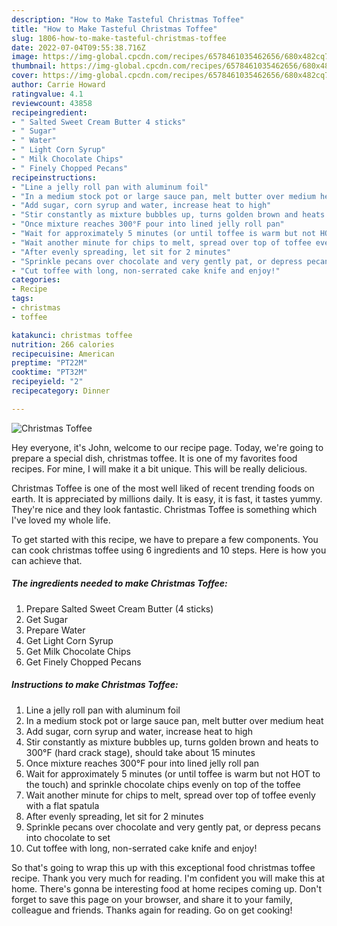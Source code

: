 ```yaml
---
description: "How to Make Tasteful Christmas Toffee"
title: "How to Make Tasteful Christmas Toffee"
slug: 1806-how-to-make-tasteful-christmas-toffee
date: 2022-07-04T09:55:38.716Z
image: https://img-global.cpcdn.com/recipes/6578461035462656/680x482cq70/christmas-toffee-recipe-main-photo.jpg
thumbnail: https://img-global.cpcdn.com/recipes/6578461035462656/680x482cq70/christmas-toffee-recipe-main-photo.jpg
cover: https://img-global.cpcdn.com/recipes/6578461035462656/680x482cq70/christmas-toffee-recipe-main-photo.jpg
author: Carrie Howard
ratingvalue: 4.1
reviewcount: 43858
recipeingredient:
- " Salted Sweet Cream Butter 4 sticks"
- " Sugar"
- " Water"
- " Light Corn Syrup"
- " Milk Chocolate Chips"
- " Finely Chopped Pecans"
recipeinstructions:
- "Line a jelly roll pan with aluminum foil"
- "In a medium stock pot or large sauce pan, melt butter over medium heat"
- "Add sugar, corn syrup and water, increase heat to high"
- "Stir constantly as mixture bubbles up, turns golden brown and heats to 300°F (hard crack stage), should take about 15 minutes"
- "Once mixture reaches 300°F pour into lined jelly roll pan"
- "Wait for approximately 5 minutes (or until toffee is warm but not HOT to the touch) and sprinkle chocolate chips evenly on top of the toffee"
- "Wait another minute for chips to melt, spread over top of toffee evenly with a flat spatula"
- "After evenly spreading, let sit for 2 minutes"
- "Sprinkle pecans over chocolate and very gently pat, or depress pecans into chocolate to set"
- "Cut toffee with long, non-serrated cake knife and enjoy!"
categories:
- Recipe
tags:
- christmas
- toffee

katakunci: christmas toffee 
nutrition: 266 calories
recipecuisine: American
preptime: "PT22M"
cooktime: "PT32M"
recipeyield: "2"
recipecategory: Dinner

---
```



![Christmas Toffee](https://img-global.cpcdn.com/recipes/6578461035462656/680x482cq70/christmas-toffee-recipe-main-photo.jpg)

Hey everyone, it's John, welcome to our recipe page. Today, we're going to prepare a special dish, christmas toffee. It is one of my favorites food recipes. For mine, I will make it a bit unique. This will be really delicious.

Christmas Toffee is one of the most well liked of recent trending foods on earth. It is appreciated by millions daily. It is easy, it is fast, it tastes yummy. They're nice and they look fantastic. Christmas Toffee is something which I've loved my whole life.




To get started with this recipe, we have to prepare a few components. You can cook christmas toffee using 6 ingredients and 10 steps. Here is how you can achieve that.

<!--inarticleads1-->

##### The ingredients needed to make Christmas Toffee:

1. Prepare  Salted Sweet Cream Butter (4 sticks)
1. Get  Sugar
1. Prepare  Water
1. Get  Light Corn Syrup
1. Get  Milk Chocolate Chips
1. Get  Finely Chopped Pecans




<!--inarticleads2-->

##### Instructions to make Christmas Toffee:

1. Line a jelly roll pan with aluminum foil
1. In a medium stock pot or large sauce pan, melt butter over medium heat
1. Add sugar, corn syrup and water, increase heat to high
1. Stir constantly as mixture bubbles up, turns golden brown and heats to 300°F (hard crack stage), should take about 15 minutes
1. Once mixture reaches 300°F pour into lined jelly roll pan
1. Wait for approximately 5 minutes (or until toffee is warm but not HOT to the touch) and sprinkle chocolate chips evenly on top of the toffee
1. Wait another minute for chips to melt, spread over top of toffee evenly with a flat spatula
1. After evenly spreading, let sit for 2 minutes
1. Sprinkle pecans over chocolate and very gently pat, or depress pecans into chocolate to set
1. Cut toffee with long, non-serrated cake knife and enjoy!




So that's going to wrap this up with this exceptional food christmas toffee recipe. Thank you very much for reading. I'm confident you will make this at home. There's gonna be interesting food at home recipes coming up. Don't forget to save this page on your browser, and share it to your family, colleague and friends. Thanks again for reading. Go on get cooking!
